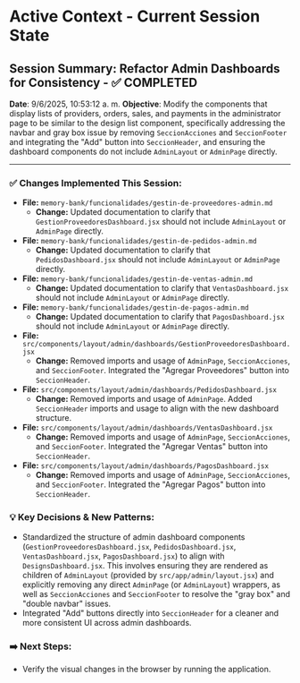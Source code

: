 # Active Context - Current Session State

## Session Summary: Refactor Admin Dashboards for Consistency - ✅ COMPLETED
**Date**: 9/6/2025, 10:53:12 a. m.
**Objective**: Modify the components that display lists of providers, orders, sales, and payments in the administrator page to be similar to the design list component, specifically addressing the navbar and gray box issue by removing `SeccionAcciones` and `SeccionFooter` and integrating the "Add" button into `SeccionHeader`, and ensuring the dashboard components do not include `AdminLayout` or `AdminPage` directly.

---

### ✅ Changes Implemented This Session:

*   **File:** `memory-bank/funcionalidades/gestin-de-proveedores-admin.md`
    *   **Change:** Updated documentation to clarify that `GestionProveedoresDashboard.jsx` should not include `AdminLayout` or `AdminPage` directly.
*   **File:** `memory-bank/funcionalidades/gestin-de-pedidos-admin.md`
    *   **Change:** Updated documentation to clarify that `PedidosDashboard.jsx` should not include `AdminLayout` or `AdminPage` directly.
*   **File:** `memory-bank/funcionalidades/gestin-de-ventas-admin.md`
    *   **Change:** Updated documentation to clarify that `VentasDashboard.jsx` should not include `AdminLayout` or `AdminPage` directly.
*   **File:** `memory-bank/funcionalidades/gestin-de-pagos-admin.md`
    *   **Change:** Updated documentation to clarify that `PagosDashboard.jsx` should not include `AdminLayout` or `AdminPage` directly.
*   **File:** `src/components/layout/admin/dashboards/GestionProveedoresDashboard.jsx`
    *   **Change:** Removed imports and usage of `AdminPage`, `SeccionAcciones`, and `SeccionFooter`. Integrated the "Agregar Proveedores" button into `SeccionHeader`.
*   **File:** `src/components/layout/admin/dashboards/PedidosDashboard.jsx`
    *   **Change:** Removed imports and usage of `AdminPage`. Added `SeccionHeader` imports and usage to align with the new dashboard structure.
*   **File:** `src/components/layout/admin/dashboards/VentasDashboard.jsx`
    *   **Change:** Removed imports and usage of `AdminPage`, `SeccionAcciones`, and `SeccionFooter`. Integrated the "Agregar Ventas" button into `SeccionHeader`.
*   **File:** `src/components/layout/admin/dashboards/PagosDashboard.jsx`
    *   **Change:** Removed imports and usage of `AdminPage`, `SeccionAcciones`, and `SeccionFooter`. Integrated the "Agregar Pagos" button into `SeccionHeader`.

### 💡 Key Decisions & New Patterns:

*   Standardized the structure of admin dashboard components (`GestionProveedoresDashboard.jsx`, `PedidosDashboard.jsx`, `VentasDashboard.jsx`, `PagosDashboard.jsx`) to align with `DesignsDashboard.jsx`. This involves ensuring they are rendered as children of `AdminLayout` (provided by `src/app/admin/layout.jsx`) and explicitly removing any direct `AdminPage` (or `AdminLayout`) wrappers, as well as `SeccionAcciones` and `SeccionFooter` to resolve the "gray box" and "double navbar" issues.
*   Integrated "Add" buttons directly into `SeccionHeader` for a cleaner and more consistent UI across admin dashboards.

### ➡️ Next Steps:

*   Verify the visual changes in the browser by running the application.
